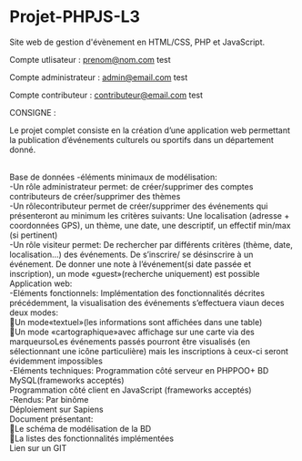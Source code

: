 # Projet-PHPJS-L3
Site web de gestion d'évènement en HTML/CSS, PHP et JavaScript.


Compte utlisateur :
prenom@nom.com
test

Compte administrateur : 
admin@email.com
test

Compte contributeur : 
contributeur@email.com
test

CONSIGNE :

<p>Le   projet   complet   consiste   en   la   création   d’une   application   web   permettant   la   publication d’événements culturels ou sportifs dans un département donné. </p> <br>
Base de données -éléments minimaux de modélisation:<br>
  -Un rôle administrateur permet: de créer/supprimer des comptes contributeurs de créer/supprimer des thèmes<br>
  -Un rôlecontributeur permet de créer/supprimer des événements qui présenteront au minimum les critères suivants: Une localisation (adresse + coordonnées GPS), un thème, une date, une descriptif, un effectif min/max (si pertinent)<br>
  -Un rôle visiteur permet: De rechercher par différents critères (thème, date, localisation...) des événements. De s’inscrire/ se désinscrire à un événement. De donner une note à l’événement(si date passée et inscription), un mode «guest»(recherche uniquement) est possible <br>
  Application web:<br>
  -Eléments fonctionnels: Implémentation des fonctionnalités décrites précédemment, la visualisation des événements s’effectuera viaun deces deux modes:<br>
    Un mode«textuel»(les informations sont affichées dans une table)<br>
    Un mode «cartographique»avec affichage sur une carte via des marqueursoLes événements passés pourront être visualisés (en sélectionnant une icône particulière) mais les inscriptions à ceux-ci seront évidemment impossibles<br>
    -Eléments techniques: Programmation côté serveur en PHPPOO+ BD MySQL(frameworks acceptés)<br>
    Programmation côté client en JavaScript (frameworks acceptés)<br>
    -Rendus: Par binôme <br>
    Déploiement sur Sapiens <br>
    Document présentant:<br>
    Le schéma de modélisation de la BD <br>
    La listes des fonctionnalités implémentées <br>
    Lien sur un GIT <br>
